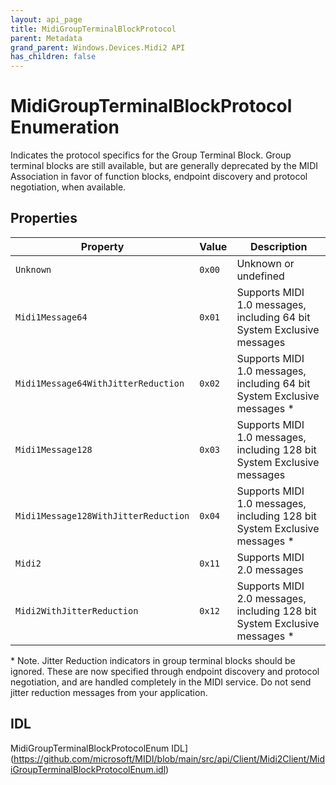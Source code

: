 ```yaml
---
layout: api_page
title: MidiGroupTerminalBlockProtocol
parent: Metadata
grand_parent: Windows.Devices.Midi2 API
has_children: false
---
```


# MidiGroupTerminalBlockProtocol Enumeration

Indicates the protocol specifics for the Group Terminal Block. Group terminal blocks are still available, but are generally deprecated by the MIDI Association in favor of function blocks, endpoint discovery and protocol negotiation, when available.

## Properties

| Property | Value | Description |
| -------- | ------- | ------ |
| `Unknown` | `0x00` | Unknown or undefined |
| `Midi1Message64` | `0x01` | Supports MIDI 1.0 messages, including 64 bit System Exclusive messages  |
| `Midi1Message64WithJitterReduction` | `0x02` | Supports MIDI 1.0 messages, including 64 bit System Exclusive messages * |
| `Midi1Message128` | `0x03` | Supports MIDI 1.0 messages, including 128 bit System Exclusive messages |
| `Midi1Message128WithJitterReduction` | `0x04` | Supports MIDI 1.0 messages, including 128 bit System Exclusive messages * |
| `Midi2` | `0x11` | Supports MIDI 2.0 messages |
| `Midi2WithJitterReduction` | `0x12` | Supports MIDI 2.0 messages, including 128 bit System Exclusive messages * |

\* Note. Jitter Reduction indicators in group terminal blocks should be ignored. These are now specified through endpoint discovery and protocol negotiation, and are handled completely in the MIDI service. Do not send jitter reduction messages from your application.

## IDL

MidiGroupTerminalBlockProtocolEnum IDL](https://github.com/microsoft/MIDI/blob/main/src/api/Client/Midi2Client/MidiGroupTerminalBlockProtocolEnum.idl)
